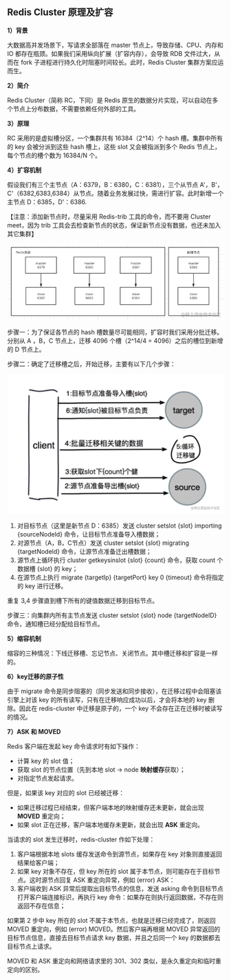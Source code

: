 ## Redis Cluster 原理及扩容

**1）背景**

大数据高并发场景下，写请求全部落在 master 节点上，导致存储、CPU、内存和 IO 都存在瓶颈。如果我们采用纵向扩展（扩容内存），会导致 RDB 文件过大，从而在 fork 子进程进行持久化时阻塞时间较长。此时，Redis Cluster 集群方案应运而生。

**2）简介**

Redis Cluster（简称 RC，下同）是 Redis 原生的数据分片实现，可以自动在多个节点上分布数据，不需要依赖任何外部的工具。

**3）原理**

RC 采用的是虚拟槽分区，一个集群共有 16384（2^14）个 hash 槽。集群中所有的 key 会被分派到这些 hash 槽上，这些 slot 又会被指派到多个 Redis 节点上，每个节点的槽个数为 16384/N 个。

**4）扩容机制**

假设我们有三个主节点（A：6379，B：6380，C：6381），三个从节点 A'，B'，C'（6382,6383,6384）从节点。随着业务发展过快，需进行扩容。此时新增一个主节点 D：6385，D'：6386.

【注意：添加新节点时，尽量采用 Redis-trib 工具的命令，而不要用 Cluster meet，因为 trib 工具会去检查新节点的状态，保证新节点没有数据，也还未加入其它集群】

![img](imgs/1667810591606-c9c1d54b-5631-43a9-b6e8-5ca819ee8ebc.png)

步骤一：为了保证各节点的 hash 槽数量尽可能相同，扩容时我们采用分批迁移。分别从 A ，B，C 节点上，迁移 4096 个槽（2^14/4 = 4096）之后的槽位到新增的 D 节点上。

步骤二：确定了迁移槽之后，开始迁移，主要有以下几个步骤：

![img](imgs/1667812363070-875be171-0a25-4d91-8064-0be42ed963dc.png)

1. 对目标节点（这里是新节点 D：6385）发送 cluster setslot {slot} importing {sourceNodeld} 命令，让目标节点准备导入槽数据；
2. 对源节点（A，B，C节点）发送 cluster setslot {slot} migrating {targetNodeld} 命令，让源节点准备迁出槽数据；
3. 源节点上循环执行 cluster getkeysinslot {slot} {count} 命令，获取 count 个数据槽 {slot} 的 key；
4. 在源节点上执行 migrate {targetIp} {targetPort} key 0 {timeout} 命令将指定的 key 进行迁移。

重复 3,4 步骤直到槽下所有的键值数据迁移到目标节点。

步骤三：向集群内所有主节点发送 cluster setslot {slot} node {targetNodeID} 命令，通知槽已经分配给目标节点。



**5）缩容机制**

缩容的三种情况：下线迁移槽、忘记节点、关闭节点。其中槽迁移和扩容是一样的。



**6）key迁移的原子性**

由于 migrate 命令是同步阻塞的（同步发送和同步接收），在迁移过程中会阻塞该引擎上对该 key 的所有读写，只有在迁移响应成功以后，才会将本地的 key 删除。因此在 redis-cluster 中迁移是原子的，一个 key 不会存在正在迁移时被读写的情况。



**7）ASK 和 MOVED**

Redis 客户端在发起 key 命令请求时有如下操作：

- 计算 key 的 slot 值；
- 获取 slot 的节点位置（先到本地 slot -> node **映射缓存**获取）；
- 对指定节点发起请求。

但是，如果该 key 对应的 slot 已经被迁移：

- 如果迁移过程已经结束，但客户端本地的映射缓存还未更新，就会出现 **MOVED** 重定向；
- 如果 slot 正在迁移，客户端本地缓存未更新，就会出现 **ASK** 重定向。

当请求的 slot 发生迁移时，redis-cluster 作如下处理：

1. 客户端根据本地 slots 缓存发送命令到源节点，如果存在 key 对象则直接返回结果给客户端；
2. 如果 key 对象不存在，但 key 所在的 slot 属于本节点，则可能存在于目标节点。这时源节点回复 ASK 重定向异常，例如 (error) ASK：
3. 客户端收到 ASK 异常后提取出目标节点的信息，发送 asking 命令到目标节点打开客户端连接标识，再执行 key 命令：如果存在则执行返回数据，不存在则返回不存在信息；

如果第 2 步中 key 所在的 slot 不属于本节点，也就是迁移已经完成了，则返回 MOVED 重定向，例如 (error) MOVED。然后客户端再根据 MOVED 异常返回的目标节点信息，直接去目标节点请求 key 数据，并且之后同一个 key 的数据都去目标节点上请求。

MOVED 和 ASK 重定向和网络请求里的 301、302 类似，是永久重定向和临时重定向的区别。